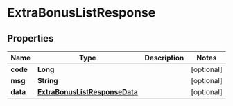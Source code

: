 

# ExtraBonusListResponse


## Properties

| Name | Type | Description | Notes |
|------------ | ------------- | ------------- | -------------|
|**code** | **Long** |  |  [optional] |
|**msg** | **String** |  |  [optional] |
|**data** | [**ExtraBonusListResponseData**](ExtraBonusListResponseData.md) |  |  [optional] |



